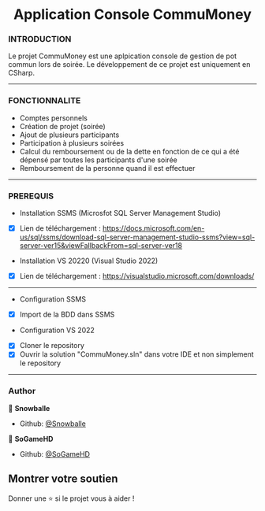 ﻿<h1 align="center">Application Console CommuMoney</h1>

### INTRODUCTION

Le projet CommuMoney est une aplpication console de gestion de pot commun lors de soirée. 
Le développement de ce projet est uniquement en CSharp.
<hr>

### FONCTIONNALITE

* Comptes personnels
* Création de projet (soirée)
* Ajout de plusieurs participants
* Participation à plusieurs soirées
* Calcul du remboursement ou de la dette en fonction de ce qui a été dépensé par toutes les participants d'une soirée
* Remboursement de la personne quand il est effectuer
<hr>

### PREREQUIS

* Installation SSMS (Microsfot SQL Server Management Studio)
- [x] Lien de téléchargement : https://docs.microsoft.com/en-us/sql/ssms/download-sql-server-management-studio-ssms?view=sql-server-ver15&viewFallbackFrom=sql-server-ver18

* Installation VS 20220 (Visual Studio 2022)
- [x] Lien de téléchargement : https://visualstudio.microsoft.com/downloads/
<hr>

* Configuration SSMS
- [x] Import de la BDD dans SSMS

* Configuration VS 2022
- [x] Cloner le repository
- [x] Ouvrir la solution "CommuMoney.sln" dans votre IDE et non simplement le repository
<hr>

### Author

👤 **Snowballe**

* Github: [@Snowballe](https://github.com/snowballe)

👤 **SoGameHD**

* Github: [@SoGameHD](https://github.com/sogamehd)

## Montrer votre soutien

Donner une ⭐️ si le projet vous à aider !